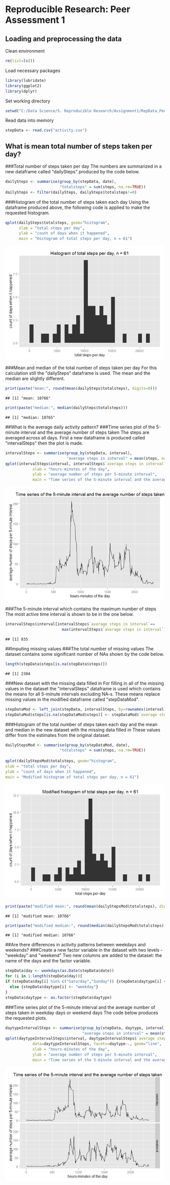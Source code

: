 # Reproducible Research: Peer Assessment 1
## Loading and preprocessing the data
Clean environment

```r
rm(list=ls())
```
Load necessary packages 

```r
library(lubridate)
library(ggplot2)
library(dplyr)
```
Set working directory

```r
setwd("C:/Data Science/5. Reproducible Research/Assignment1/RepData_PeerAssessment1")
```
Read data into memory

```r
stepData <- read.csv("activity.csv")
```

## What is mean total number of steps taken per day?
###Total number of steps taken per day
The numbers are summarized in a new dataframe called "dailySteps" produced by the code below.

```r
dailySteps <- summarise(group_by(stepData, date), 
                        "totalsteps" = sum(steps, na.rm=TRUE))
dailySteps <- filter(dailySteps, dailySteps$totalsteps!=0)
```

###Histogram of the total number of steps taken each day
Using the dataframe produced above, the following code is applied to make the requested histogram.

```r
qplot(dailySteps$totalsteps, geom="histogram", 
      xlab = "total steps per day", 
      ylab = "count of days when it happened",
      main = "Histogram of total steps per day, n = 61")
```

![](PA1_template_szzs_files/figure-html/unnamed-chunk-6-1.png) 

###Mean and median of the total number of steps taken per day
For this calculation still the "dailySteps" dataframe is used. The mean and the median are slightly different. 

```r
print(paste("mean:", round(mean(dailySteps$totalsteps), digits=0)))
```

```
## [1] "mean: 10766"
```

```r
print(paste("median:", median(dailySteps$totalsteps)))
```

```
## [1] "median: 10765"
```

##What is the average daily activity pattern?
###Time series plot of the 5-minute interval and the average number of steps taken
The steps are averaged across all days.
First a new dataframe is produced called "intervalSteps" then the plot is made.

```r
intervalSteps <- summarise(group_by(stepData, interval), 
                           "average steps in interval" = mean(steps, na.rm=TRUE))
qplot(intervalSteps$interval, intervalSteps$`average steps in interval`, data=intervalSteps, geom="line",
            xlab = "hours-minutes of the day", 
            ylab = "average number of steps per 5-minute interval",
            main = "Time series of the 5-minute interval and the average number of steps taken")
```

![](PA1_template_szzs_files/figure-html/unnamed-chunk-8-1.png) 

###The 5-minute interval which contains the maximum number of steps
The most active time interval is shown to be in the one below.

```r
intervalSteps$interval[intervalSteps$`average steps in interval`==
                         max(intervalSteps$`average steps in interval`)]
```

```
## [1] 835
```

##Imputing missing values
###The total number of missing values
The dataset contains some significant number of NAs shown by the code below.

```r
length(stepData$steps[is.na(stepData$steps)])
```

```
## [1] 2304
```

###New dataset with the missing data filled in
For filling in all of the missing values in the dataset the "intervalSteps" dataframe is used which contains the means for all 5-minute intervals excluding NA-s. These means replace missing values in the modified dataframe called "stepDataMod".

```r
stepDataMod <- left_join(stepData, intervalSteps, by=rownames(interval))
stepDataMod$steps[is.na(stepDataMod$steps)] <- stepDataMod$`average steps in interval`
```

###Histogram of the total number of steps taken each day and the mean and median in the new dataset with the missing data filled in
These values differ from the estimates from the original dataset.

```r
dailyStepsMod <- summarise(group_by(stepDataMod, date), 
                        "totalsteps" = sum(steps, na.rm=TRUE))

qplot(dailyStepsMod$totalsteps, geom="histogram", 
xlab = "total steps per day", 
ylab = "count of days when it happened",
main = "Modified histogram of total steps per day, n = 61")
```

![](PA1_template_szzs_files/figure-html/unnamed-chunk-12-1.png) 

```r
print(paste("modified mean:", round(mean(dailyStepsMod$totalsteps), digits=0)))
```

```
## [1] "modified mean: 10766"
```

```r
print(paste("modified median:", round(median(dailyStepsMod$totalsteps), digits=0)))
```

```
## [1] "modified median: 10766"
```

##Are there differences in activity patterns between weekdays and weekends?
###Create a new factor variable in the dataset with two levels - "weekday" and "weekend"
Two new columns are added to the dataset: the name of the days and the factor variable.

```r
stepData$day <- weekdays(as.Date(stepData$date))
for (i in 1:length(stepData$day)){
if (stepData$day[i] %in% c("Saturday","Sunday")) {stepData$daytype[i] <- "weekend"} 
  else {stepData$daytype[i] <- "weekday"}
}
stepData$daytype <- as.factor(stepData$daytype)
```

###Time series plot of the 5-minute interval and the average number of steps taken in weekday days or weekend days
The code below produces the requested plots.

```r
daytypeIntervalSteps <- summarise(group_by(stepData, daytype, interval), 
                                  "average steps in interval" = mean(steps, na.rm=TRUE))
qplot(daytypeIntervalSteps$interval, daytypeIntervalSteps$`average steps in interval`, 
            data=daytypeIntervalSteps, facets=daytype~., geom="line",
            xlab = "hours-minutes of the day", 
            ylab = "average number of steps per 5-minute interval",
            main = "Time series of the 5-minute interval and the average number of steps taken")
```

![](PA1_template_szzs_files/figure-html/unnamed-chunk-14-1.png) 
